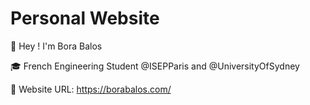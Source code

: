 # Personal Website

👋 Hey ! I'm Bora Balos

🎓 French Engineering Student @ISEPParis and @UniversityOfSydney

👀 Website URL: https://borabalos.com/ 
